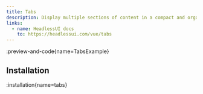 ```yaml
---
title: Tabs
description: Display multiple sections of content in a compact and organized manner, allowing users to switch between them easily
links:
  - name: HeadlessUI docs
    to: https://headlessui.com/vue/tabs
---
```


:preview-and-code{name=TabsExample}

## Installation

:installation{name=tabs}
